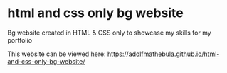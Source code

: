 # html and css only bg website

Bg website created in HTML & CSS only to showcase my skills for my portfolio

This website can be viewed here: https://adolfmathebula.github.io/html-and-css-only-bg-website/
